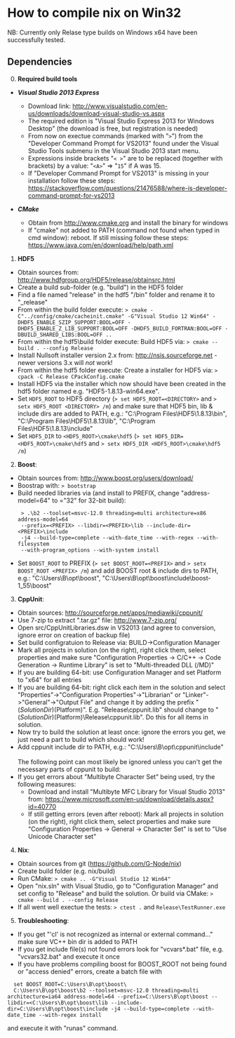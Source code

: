How to compile nix on Win32
===========================

NB: Currently only Relase type builds on Windows x64 have been successfully tested.

Dependencies
------------

0. **Required build tools**
  - ***Visual Studio 2013 Express***
    - Download link: http://www.visualstudio.com/en-us/downloads/download-visual-studio-vs.aspx
    - The required edition is "Visual Studio Express 2013 for Windows Desktop" (the download is free, but registration is needed)
    - From now on exectue commands (marked with "`>`") from the "Developer Command Prompt for VS2013" found under the Visual Studio Tools submenu in the Visual Studio 2013 start menu.
    - Expressions inside brackets "`< >`" are to be replaced (together with brackets) by a value: "`<A>`" => "`15`" if A was 15.
    - If "Developer Command Prompt for VS2013" is missing in your installation follow these steps: https://stackoverflow.com/questions/21476588/where-is-developer-command-prompt-for-vs2013

  - ***CMake***
    - Obtain from http://www.cmake.org and install the binary for windows
    - If "cmake" not added to PATH (command not found when typed in cmd window): reboot. If still missing follow these steps: https://www.java.com/en/download/help/path.xml

1. **HDF5**
  - Obtain sources from: http://www.hdfgroup.org/HDF5/release/obtainsrc.html
  - Create a build sub-folder (e.g. "build") in the HDF5 folder
  - Find a file named "release" in the hdf5 "/bin" folder and rename it to "_release"
  - From within the build folder execute:
    ```> cmake -C"../config/cmake/cacheinit.cmake" -G"Visual Studio 12 Win64" -DHDF5_ENABLE_SZIP_SUPPORT:BOOL=OFF -DHDF5_ENABLE_Z_LIB_SUPPORT:BOOL=OFF -DHDF5_BUILD_FORTRAN:BOOL=OFF -DBUILD_SHARED_LIBS:BOOL=OFF ..```
  - From within the hdf5\build folder execute:
    Build HDF5 via: `> cmake --build . --config Release`
  - Install Nullsoft installer version 2.x from: http://nsis.sourceforge.net - newer versions 3.x will _not_ work!
  - From within the hdf5 folder execute:
    Create a installer for HDF5 via: `> cpack -C Release CPackConfig.cmake`
  - Install HDF5 via the installer which now should have been created in the hdf5 folder named e.g. "HDF5-1.8.13-win64.exe". 
  - Set `HDF5_ROOT` to HDF5 directory (`> set HDF5_ROOT=<DIRECTORY>` and `> setx HDF5_ROOT <DIRECTORY> /m`) and make sure that HDF5 bin, lib & include dirs are added to PATH, e.g.: "C:\Program Files\HDF5\1.8.13\bin", "C:\Program Files\HDF5\1.8.13\lib", "C:\Program Files\HDF5\1.8.13\include"
  - Set `HDF5_DIR` to `<HDF5_ROOT>\cmake\hdf5` (`> set HDF5_DIR=<HDF5_ROOT>\cmake\hdf5` and `> setx HDF5_DIR <HDF5_ROOT>\cmake\hdf5 /m`) 

2. **Boost**:
  - Obtain sources from: http://www.boost.org/users/download/
  - Boostrap with: `> bootstrap`
  - Build needed libraries via (and install to PREFIX, change "address-model=64" to ="32" for 32-bit build):
    ```
     > .\b2 --toolset=msvc-12.0 threading=multi architecture=x86 address-model=64
     --prefix=<PREFIX> --libdir=<PREFIX>\lib --include-dir=<PREFIX>\include
     -j4 --build-type=complete --with-date_time --with-regex --with-filesystem 
     --with-program_options --with-system install
    ```
  - Set `BOOST_ROOT` to PREFIX (`> set BOOST_ROOT=<PREFIX>` and `> setx BOOST_ROOT <PREFIX> /m`) and add BOOST root & include dirs to PATH, e.g.: "C:\Users\B\opt\boost", "C:\Users\B\opt\boost\include\boost-1_55\boost"

3. **CppUnit**:
  - Obtain sources: http://sourceforge.net/apps/mediawiki/cppunit/
  - Use 7-zip to extract ".tar.gz" file: http://www.7-zip.org/
  - Open src/CppUnitLibraries.dsw in VS2013 (and agree to conversion, ignore error on creation of backup file)
  - Set build configratuion to Release via: BUILD->Configuration Manager
  - Mark all projects in solution (on the right), right click them, select properties and make sure "Configuration Properties -> C/C++ -> Code Generation -> Runtime Library" is set to "Multi-threaded DLL (/MD)"
  - If you are building 64-bit: use Configuration Manager and set Platform to "x64" for all entries
  - If you are building 64-bit: right click each item in the solution and select "Properties"->"Configuration Properties"->"Librarian" or "Linker"->"General"->"Output File" and change it by adding the prefix "$(SolutionDir)$(Platform)". E.g. "Release\cppunit.lib" should change to "$(SolutionDir)$(Platform)\Release\cppunit.lib". Do this for all items in solution.
  - Now try to build the solution at least once: ignore the errors you get, we just need a part to build which should work!
  - Add cppunit include dir to PATH, e.g.: "C:\Users\B\opt\cppunit\include"
  <br><br>The following point can most likely be ignored unless you can't get the necessary parts of cppunit to build:<br>
  - If you get errors about "Multibyte Character Set" being used, try the following measures: 
    - Download and install "Multibyte MFC Library for Visual Studio 2013" from: https://www.microsoft.com/en-us/download/details.aspx?id=40770
    - If still getting errors (even after reboot): Mark all projects in solution (on the right), right click them, select properties and make sure "Configuration Properties -> General -> Character Set" is set to "Use Unicode Character set"

4. **Nix**:
  - Obtain sources from git (https://github.com/G-Node/nix)
  - Create build folder (e.g. nix/build)
  - Run CMake: `> cmake .. -G"Visual Studio 12 Win64"`
  - Open "nix.sln" with Visual Studio, go to "Configuration Manager" and set config to "Release" and build the solution. Or build via CMake: `> cmake --build . --config Release`
  - If all went well exectue the tests: `> ctest .` and `Release\TestRunner.exe`

5. **Troubleshooting**:

  - If you get "'cl' is not recognized as internal or external command..." make sure VC++ bin dir is added to PATH
  - If you get include file(s) not found errors look for "vcvars*.bat" file, e.g. "vcvars32.bat" and execute it once
  - If you have problems compiling boost for BOOST_ROOT not being found or "access denied" errors, create a batch file with

   ```
     set BOOST_ROOT=C:\Users\B\opt\boost\
     C:\Users\B\opt\boost\b2 --toolset=msvc-12.0 threading=multi architecture=ia64 address-model=64 --prefix=C:\Users\B\opt\boost --libdir=<C:\Users\B\opt\boost\lib --include-dir=C:\Users\B\opt\boost\include -j4 --build-type=complete --with-date_time --with-regex install
   ```

  and execute it with "runas" command.

